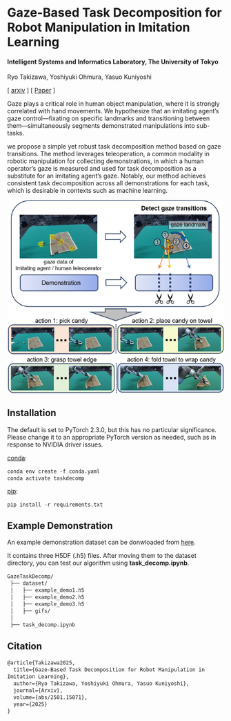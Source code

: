 # Gaze-Based Task Decomposition for Robot Manipulation in Imitation Learning
#### Intelligent Systems and Informatics Laboratory, The University of Tokyo

Ryo Takizawa, Yoshiyuki Ohmura, Yasuo Kuniyoshi


[ [<u>arxiv</u>](https://arxiv.org/abs/2501.15071) ] [ [<u>Paper</u>](https://arxiv.org/pdf/2501.15071) ]

Gaze plays a critical role in human object manipulation, where it is strongly correlated with hand movements. We hypothesize that an imitating agent’s gaze control—fixating on specific landmarks and transitioning between them—simultaneously segments demonstrated manipulations into sub-tasks. 

we propose a simple yet robust task decomposition method based on gaze transitions. The method leverages teleoperation, a common modality in robotic manipulation for collecting demonstrations, in which a human operator’s gaze is measured and used for task decomposition as a substitute for an imitating agent’s gaze. Notably, our method achieves consistent task decomposition across all demonstrations for each task, which is desirable in contexts such as machine learning. 

<div style="text-align: center;">
<img src="overview.png" width="500">
</div>

## Installation
The default is set to PyTorch 2.3.0, but this has no particular significance. Please change it to an appropriate PyTorch version as needed, such as in response to NVIDIA driver issues.

<u>conda</u>:
```
conda env create -f conda.yaml
conda activate taskdecomp
```

<u>pip</u>:
```
pip install -r requirements.txt
```

## Example Demonstration
An example demonstration dataset can be donwloaded from [<u>here</u>](https://drive.google.com/file/d/1dmOHCXq7CvSoY1mEq0ISvKxJA_kmQQkG/view?usp=sharing).

It contains three H5DF (.h5) files. After moving them to the dataset directory, you can test our algorithm using **task_decomp.ipynb**.
```
GazeTaskDecomp/
 ├── dataset/
 │   ├── example_demo1.h5
 │   ├── example_demo2.h5
 │   ├── example_demo3.h5
 │   ├── gifs/
 │
 ├── task_decomp.ipynb
```


## Citation
```
@article{Takizawa2025,
  title={Gaze-Based Task Decomposition for Robot Manipulation in Imitation Learning},
  author={Ryo Takizawa, Yoshiyuki Ohmura, Yasuo Kuniyoshi},
  journal={Arxiv},
  volume={abs/2501.15071},
  year={2025}
}
```